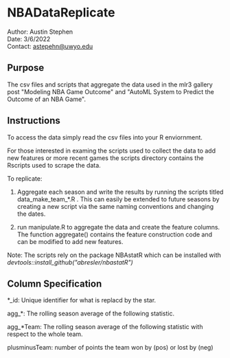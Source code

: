 # NBADataReplicate
Author: Austin Stephen  
Date: 3/6/2022  
Contact: astepehn@uwyo.edu

## Purpose 
The csv files and scripts that aggregate the data used in the mlr3 gallery post "Modeling NBA Game Outcome" and 
"AutoML System to Predict the Outcome of an NBA Game".

## Instructions
To access the data simply read the csv files into your R enviornment.

For those interested in examing the scripts used to collect the data to add new features or 
more recent games the scripts directory contains the Rscripts used to scrape the data.

To replicate:

1) Aggregate each season and write the results by running the scripts titled data_make_team_*.R .
This can easily be extended to future seasons by creating a new script via the same naming
conventions and changing the dates.

2) run manipulate.R to aggregate the data and create the feature columns. 
The function aggregate() contains the feature construction code and can be modified to add new features.

Note: The scripts rely on the package NBAstatR which can be installed with *devtools::install_github("abresler/nbastatR")*

## Column Specification

*_id: Unique identifier for what is replacd by the star.

agg_*: The rolling season average of the following statistic.  

agg_*Team: The rolling season average of the following statistic with respect to the whole team.
              
plusminusTeam: number of points the team won by (pos) or lost by (neg)